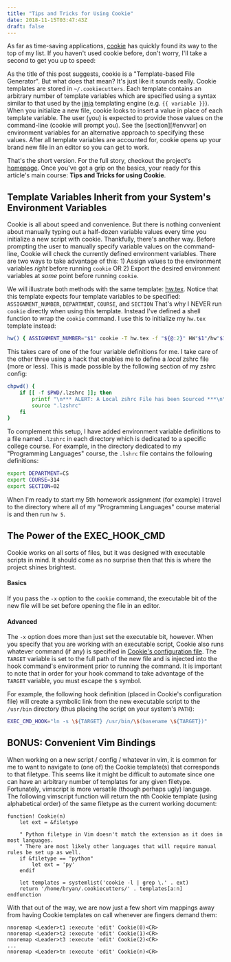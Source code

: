 ```yaml
---
title: "Tips and Tricks for Using Cookie"
date: 2018-11-15T03:47:43Z
draft: false
---
```


As far as time-saving applications, [cookie] has quickly found its way to the top of my list. If you haven't used cookie before, don't worry, I'll take a second to get you up to speed:

As the title of this post suggests, cookie is a "Template-based File Generator". But what does that mean? It's just like it sounds really. Cookie templates are stored in `~/.cookiecutters`. Each template contains an arbitrary number of template variables which are specified using a syntax similar to that used by the [jinja] templating engine (e.g. `{{ variable }}`). When you initialize a new file, cookie looks to insert a value in place of each template variable. The user (you) is expected to provide those values on the command-line (cookie will prompt you). See the [section][#envvar] on environment variables for an alternative approach to specifying these values. After all template variables are accounted for, cookie opens up your brand new file in an editor so you can get to work.

That's the short version. For the full story, checkout the project's [homepage][cookie]. Once you've got a grip on the basics, your ready for this article's main course: **Tips and Tricks for using Cookie**.

## <a name="envvar">Template Variables Inherit from your System's Environment Variables</a>

Cookie is all about speed and convenience. But there is nothing convenient about manually typing out a half-dozen variable values every time you initialize a new script with cookie. Thankfully, there's another way. Before prompting the user to manually specify variable values on the command-line, Cookie will check the currently defined environment variables. There are two ways to take advantage of this: 1) Assign values to the environment variables *right* before running `cookie` OR 2) Export the desired environment variables at *some* point before running `cookie`.

We will illustrate both methods with the same template: [hw.tex]. Notice that this template expects four template variables to be specified: `ASSIGNMENT_NUMBER`, `DEPARTMENT`, `COURSE`, and `SECTION` That's why I NEVER run `cookie` directly when using this template. Instead I've defined a shell function to wrap the `cookie` command. I use this to initialize my `hw.tex` template instead:

``` bash
hw() { ASSIGNMENT_NUMBER="$1" cookie -T hw.tex -f "${@:2}" HW"$1"/hw"$1".tex; }
```

This takes care of one of the four variable definitions for me. I take care of the other three using a hack that enables me to define a *local* zshrc file (more or less). This is made possible by the following section of my zshrc config:

``` bash
chpwd() {
    if [[ -f $PWD/.lzshrc ]]; then
        printf "\n*** ALERT: A Local zshrc File has been Sourced ***\n\n"
        source ".lzshrc"
    fi
}
```

To complement this setup, I have added environment variable definitions to a file named `.lzshrc` in each directory which is dedicated to a specific college course. For example, in the directory dedicated to my "Programming Languages" course, the `.lshrc` file contains the following definitions:

``` bash
export DEPARTMENT=CS
export COURSE=314
export SECTION=02
```

When I'm ready to start my 5th homework assignment (for example) I travel to the directory where all of my "Programming Languages" course material is and then run `hw 5`.

## The Power of the EXEC_HOOK_CMD

Cookie works on all sorts of files, but it was designed with executable scripts in mind. It should come as no surprise then that this is where the project shines brightest.

#### Basics
If you pass the `-x` option to the `cookie` command, the executable bit of the new file will be set before opening the file in an editor.

#### Advanced
The `-x` option does more than just set the executable bit, however. When you specify that you are working with an executable script, Cookie also runs whatever command (if any) is specified in [Cookie's configuration file][config]. The `TARGET` variable is set to the full path of the new file and is injected into the hook command's environment prior to running the command. It is important to note that in order for your hook command to take advantage of the `TARGET` variable, you must escape the `$` symbol.

For example, the following hook definition (placed in Cookie's configuration file) will create a symbolic link from the new executable script to the `/usr/bin` directory (thus placing the script on your system's `PATH`):

``` bash
EXEC_CMD_HOOK="ln -s \${TARGET} /usr/bin/\$(basename \${TARGET})"
```

## BONUS: Convenient Vim Bindings
When working on a new script / config / whatever in vim, it is common for me to want to navigate to (one of) the Cookie template(s) that corresponds to that filetype. This seems like it might be difficult to automate since one can have an arbitrary number of templates for any given filetype. Fortunately, vimscript is more versatile (though perhaps ugly) language. The following vimscript function will return the nth Cookie template (using alphabetical order) of the same filetype as the current working document:

``` vim
function! Cookie(n)
    let ext = &filetype

    " Python filetype in Vim doesn't match the extension as it does in most languages.
    " There are most likely other languages that will require manual rules be set up as well.
    if &filetype == "python"
        let ext = 'py'
    endif

    let templates = systemlist('cookie -l | grep \.' . ext)
    return '/home/bryan/.cookiecutters/' . templates[a:n]
endfunction
```

With that out of the way, we are now just a few short vim mappings away from having Cookie templates on call whenever are fingers demand them:

``` vim
nnoremap <Leader>t1 :execute 'edit' Cookie(0)<CR>
nnoremap <Leader>t2 :execute 'edit' Cookie(1)<CR>
nnoremap <Leader>t3 :execute 'edit' Cookie(2)<CR>
...
nnoremap <Leader>tn :execute 'edit' Cookie(n)<CR>
```

[cookie]: https://github.com/bbugyi200/cookie
[jinja]: https://github.com/pallets/jinja
[demo]: https://raw.githubusercontent.com/bbugyi200/cookie/master/img/demo.gif
[hw.tex]: https://github.com/bbugyi200/dotfiles/blob/master/.cookiecutters/hw.tex
[config]: https://github.com/bbugyi200/cookie#configuration
